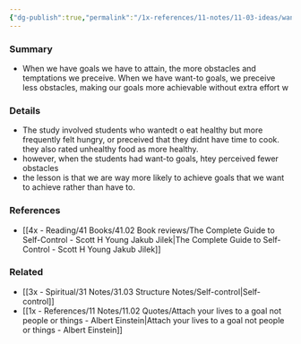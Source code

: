 ```yaml
---
{"dg-publish":true,"permalink":"/1x-references/11-notes/11-03-ideas/want-to-goals-are-more-achievable-than-have-to-goals/","title":"Want-to goals are more achievable than have-to goals","noteIcon":""}
---
```



### Summary
- When we have goals we have to attain, the more obstacles and temptations we preceive. When we have want-to goals, we preceive less obstacles, making our goals more achievable without extra effort   w

### Details
- The study involved students who wantedt o eat healthy but more frequently felt hungry, or preceived that they didnt have time to cook. they also rated unhealthy food as more healthy.
- however, when the students had want-to goals, htey perceived fewer obstacles
- the lesson is that we are way more likely to achieve goals that we want to achieve rather than have to.

### References
- [[4x - Reading/41 Books/41.02 Book reviews/The Complete Guide to Self-Control - Scott H Young Jakub Jilek\|The Complete Guide to Self-Control - Scott H Young Jakub Jilek]]

### Related
- [[3x - Spiritual/31 Notes/31.03 Structure Notes/Self-control\|Self-control]]
- [[1x - References/11 Notes/11.02 Quotes/Attach your lives to a goal not people or things - Albert Einstein\|Attach your lives to a goal not people or things - Albert Einstein]]